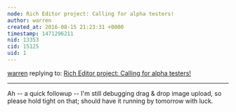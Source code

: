 ```yaml
---
node: Rich Editor project: Calling for alpha testers!
author: warren
created_at: 2016-08-15 21:23:31 +0000
timestamp: 1471296211
nid: 13353
cid: 15125
uid: 1
---
```




[warren](../profile/warren) replying to: [Rich Editor project: Calling for alpha testers!](../notes/warren/08-15-2016/rich-editor-project-calling-for-alpha-testers)

----
Ah -- a quick followup -- I'm still debugging drag & drop image upload, so please hold tight on that; should have it running by tomorrow with luck. 